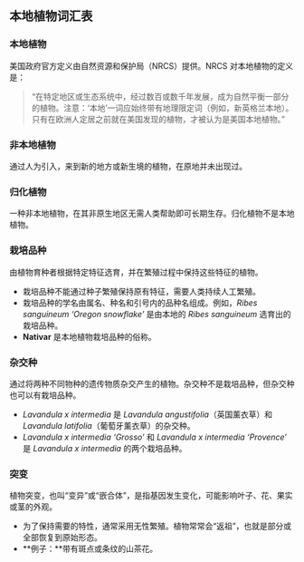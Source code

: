 ## 本地植物词汇表

### 本地植物

美国政府官方定义由自然资源和保护局（NRCS）提供。NRCS 对本地植物的定义是：

> “在特定地区或生态系统中，经过数百或数千年发展，成为自然平衡一部分的植物。注意：‘本地’一词应始终带有地理限定词（例如，新英格兰本地）。只有在欧洲人定居之前就在美国发现的植物，才被认为是美国本地植物。”

### 非本地植物

通过人为引入，来到新的地方或新生境的植物，在原地并未出现过。

### 归化植物

一种非本地植物，在其非原生地区无需人类帮助即可长期生存。归化植物不是本地植物。

### 栽培品种

由植物育种者根据特定特征选育，并在繁殖过程中保持这些特征的植物。

- 栽培品种不能通过种子繁殖保持原有特征，需要人类持续人工繁殖。
- 栽培品种的学名由属名、种名和引号内的品种名组成。例如，*Ribes sanguineum ‘Oregon snowflake’* 是由本地的 *Ribes sanguineum* 选育出的栽培品种。
- **Nativar** 是本地植物栽培品种的俗称。

### 杂交种

通过将两种不同物种的遗传物质杂交产生的植物。杂交种不是栽培品种，但杂交种也可以有栽培品种。

- *Lavandula x intermedia* 是 *Lavandula angustifolia*（英国薰衣草）和 *Lavandula latifolia*（葡萄牙薰衣草）的杂交种。
- *Lavandula x intermedia ‘Grosso’* 和 *Lavandula x intermedia ‘Provence’* 是 *Lavandula x intermedia* 的两个栽培品种。

### 突变

植物突变，也叫“变异”或“嵌合体”，是指基因发生变化，可能影响叶子、花、果实或茎的外观。

- 为了保持需要的特性，通常采用无性繁殖。植物常常会“返祖”，也就是部分或全部恢复到原始形态。
- **例子：**带有斑点或条纹的山茶花。
